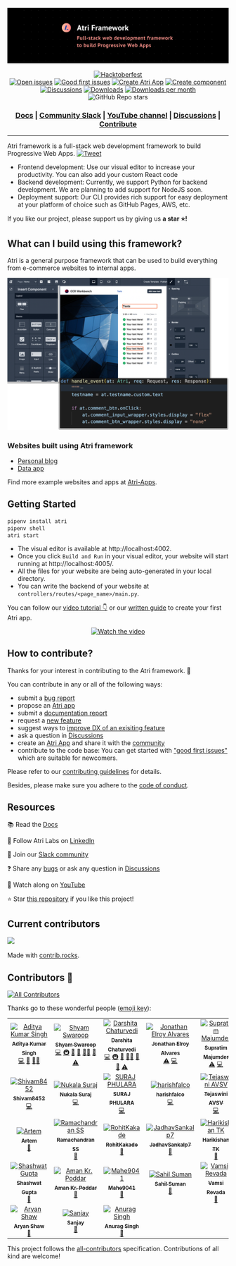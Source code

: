![banner](readme-assets/github_new.png)

<div align="center">

  <a href="https://github.com/Atri-Labs/atrilabs-engine/issues?q=is%3Aopen+is%3Aissue+label%3Ahacktoberfest" target="_blank"><img src="https://img.shields.io/github/hacktoberfest/2022/Atri-Labs/atrilabs-engine" alt="Hacktoberfest"></a>
  </br>
  <a href="https://github.com/Atri-Labs/atrilabs-engine/issues" target="_blank"><img src="https://img.shields.io/github/issues/Atri-Labs/atrilabs-engine?color=FEF08A" alt="Open issues"></a>
  <a href="https://github.com/Atri-Labs/atrilabs-engine/issues?q=is%3Aissue+is%3Aopen+label%3A%22good+first+issue%22" target="_blank"><img src="https://img.shields.io/github/issues/Atri-Labs/atrilabs-engine/good%20first%20issue?color=FEF08A" alt="Good first issues"></a>
  <a href="https://github.com/Atri-Labs/atrilabs-engine/issues?q=is%3Aopen+is%3Aissue+label%3Aatri-app" target="_blank"><img src="https://img.shields.io/github/issues/Atri-Labs/atrilabs-engine/atri-app?color=FEF08A&label=create-atri-app%20issues" alt="Create Atri App"></a>
  <a href="https://github.com/Atri-Labs/atrilabs-engine/issues?q=is%3Aissue+is%3Aopen+label%3Acreate-component" target="_blank"><img src="https://img.shields.io/github/issues/Atri-Labs/atrilabs-engine/create-component?color=FEF08A" alt="Create component"></a>
  </br>
  <a href="https://github.com/Atri-Labs/atrilabs-engine/discussions" target="_blank"><img src="https://img.shields.io/github/discussions/Atri-Labs/atrilabs-engine?color=DB2777" alt="Discussions"></a>
  <a href="https://pepy.tech/badge/atri" target="_blank"><img src="https://pepy.tech/badge/atri" alt="Downloads"></a>
  <a href="https://pepy.tech/badge/atri/month" target="_blank"><img src="https://pepy.tech/badge/atri/month" alt="Downloads per month"></a>
  </br>
  <img alt="GitHub Repo stars" src="https://img.shields.io/github/stars/Atri-Labs/atrilabs-engine?style=social">
  <h3 align="center">
    <a href="https://docs.atrilabs.com/">Docs</a>
    <span> | </span>
    <a href="https://join.slack.com/t/atricommunity/shared_invite/zt-1e756m1at-bZBxngvw7KWWO0riI4pc0w">Community Slack</a>
    <span> | </span>
    <a href="https://www.youtube.com/channel/UC1uR2Q5x_8olWS_Y4PdK1Bw">YouTube channel</a>
    <span> | </span>
    <a href="https://github.com/Atri-Labs/atrilabs-engine/discussions">Discussions</a>
    <span> | </span>
    <a href="https://github.com/mindsdb/mindsdb/projects">Contribute</a>
  </h3>
  
</div>

----------------------------------------

Atri framework is a full-stack web development framework to build Progressive Web Apps. [![Tweet](https://img.shields.io/twitter/url/http/shields.io.svg?style=social)](https://twitter.com/intent/tweet?text=Check%20out%20this%20new%20full-stack%20web%20development%20framework:%20&url=https://github.com/Atri-Labs/atrilabs-engine&hashtags=webframework,fullstack,react,python)

- Frontend development: Use our visual editor to increase your productivity. You can also add your custom React code
- Backend development: Currently, we support Python for backend development. We are planning to add support for NodeJS soon. 
- Deployment support: Our CLI provides rich support for easy deployment at your platform of choice such as GitHub Pages, AWS, etc. 

If you like our project, please support us by giving us **a star ⭐!**

## What can I build using this framework?

Atri is a general purpose framework that can be used to build everything from e-commerce websites to internal apps. 


![teaser-image](readme-assets/teaser-image.png)


### Websites built using Atri framework

- [Personal blog](https://atri-apps.github.io/personal_blog/)
- [Data app](https://atri-apps.github.io/review_tabular_data/)

Find more example websites and apps at [Atri-Apps](https://github.com/orgs/Atri-Apps/repositories). 

## Getting Started

```shell
pipenv install atri
pipenv shell
atri start
```

- The visual editor is available at http://localhost:4002. 
- Once you click `Build and Run` in your visual editor, your website will start running at http://localhost:4005/. 
- All the files for your website are being auto-generated in your local directory.
- You can write the backend of your website at `controllers/routes/<page_name>/main.py`.

You can follow our [video tutorial 👇](https://www.youtube.com/watch?v=cNCUVF9o8oY) or our [written guide](https://docs.atrilabs.com/getting-started/create-app) to create your first Atri app. 

<div align="center">

  [![Watch the video](https://img.youtube.com/vi/cNCUVF9o8oY/0.jpg)](https://youtu.be/cNCUVF9o8oY)

</div>

## How to contribute?

Thanks for your interest in contributing to the Atri framework. 💖

You can contribute in any or all of the following ways: 

- submit a [bug report](https://github.com/Atri-Labs/atrilabs-engine/issues/new/choose) 
- propose an [Atri app](https://github.com/Atri-Labs/atrilabs-engine/issues/new/choose)
- submit a [documentation report](https://github.com/Atri-Labs/atrilabs-engine/issues/new/choose)
- request a [new feature](https://github.com/Atri-Labs/atrilabs-engine/issues/new/choose)
- suggest ways to [improve DX of an exisiting feature](https://github.com/Atri-Labs/atrilabs-engine/issues/new/choose)
- ask a question in [Discussions](https://github.com/Atri-Labs/atrilabs-engine/discussions)
- create an [Atri App](https://github.com/orgs/Atri-Apps/repositories) and share it with the [community](https://github.com/Atri-Labs/atrilabs-engine/discussions/categories/show-and-tell)
- contribute to the code base: You can get started with ["good first issues"](https://github.com/Atri-Labs/atrilabs-engine/issues?q=is%3Aissue+is%3Aopen+label%3A%22good+first+issue%22) which are suitable for newcomers. 

Please refer to our [contributing guidelines](CONTRIBUTING.md) for details. 

Besides, please make sure you adhere to the [code of conduct](CODE_OF_CONDUCT.md). 

## Resources
📚 Read the [Docs](https://docs.atrilabs.com/)

🧭 Follow Atri Labs on [LinkedIn](https://www.linkedin.com/company/atri-labs)

💬 Join our [Slack community](https://join.slack.com/t/atricommunity/shared_invite/zt-1e756m1at-bZBxngvw7KWWO0riI4pc0w)

❓ Share any [bugs](https://github.com/Atri-Labs/atrilabs-engine/issues/new/choose) or ask any question in [Discussions](https://github.com/Atri-Labs/atrilabs-engine/discussions)

🎥 Watch along on [YouTube](https://www.youtube.com/channel/UC1uR2Q5x_8olWS_Y4PdK1Bw)

⭐️ Star [this repository](https://github.com/Atri-Labs/atrilabs-engine) if you like this project!

## Current contributors

<a href="https://github.com/Atri-Labs/atrilabs-engine/graphs/contributors">
  <img src="https://contrib.rocks/image?repo=Atri-Labs/atrilabs-engine" />
</a>

</br>

Made with [contrib.rocks](https://contrib.rocks).

## Contributors 🎉

<!-- ALL-CONTRIBUTORS-BADGE:START - Do not remove or modify this section -->
[![All Contributors](https://img.shields.io/badge/all_contributors-31-orange.svg?style=flat-square)](#contributors-)
<!-- ALL-CONTRIBUTORS-BADGE:END -->

Thanks go to these wonderful people ([emoji key](https://allcontributors.org/docs/en/emoji-key)):

<!-- ALL-CONTRIBUTORS-LIST:START - Do not remove or modify this section -->
<!-- prettier-ignore-start -->
<!-- markdownlint-disable -->
<table>
  <tbody>
    <tr>
      <td align="center"><a href="https://github.com/adityaxpique"><img src="https://avatars.githubusercontent.com/u/56078748?v=4?s=100" width="100px;" alt="Aditya Kumar Singh"/><br /><sub><b>Aditya Kumar Singh</b></sub></a><br /><a href="https://github.com/Atri-Labs/atrilabs-engine/commits?author=adityaxpique" title="Code">💻</a> <a href="#maintenance-adityaxpique" title="Maintenance">🚧</a> <a href="#mentoring-adityaxpique" title="Mentoring">🧑‍🏫</a></td>
      <td align="center"><a href="https://github.com/cruxcode"><img src="https://avatars.githubusercontent.com/u/30747788?v=4?s=100" width="100px;" alt="Shyam Swaroop"/><br /><sub><b>Shyam Swaroop</b></sub></a><br /><a href="https://github.com/Atri-Labs/atrilabs-engine/commits?author=cruxcode" title="Code">💻</a> <a href="#infra-cruxcode" title="Infrastructure (Hosting, Build-Tools, etc)">🚇</a> <a href="#projectManagement-cruxcode" title="Project Management">📆</a> <a href="#maintenance-cruxcode" title="Maintenance">🚧</a> <a href="#mentoring-cruxcode" title="Mentoring">🧑‍🏫</a> <a href="https://github.com/Atri-Labs/atrilabs-engine/pulls?q=is%3Apr+reviewed-by%3Acruxcode" title="Reviewed Pull Requests">👀</a> <a href="https://github.com/Atri-Labs/atrilabs-engine/commits?author=cruxcode" title="Tests">⚠️</a></td>
      <td align="center"><a href="https://www.linkedin.com/in/darshitac/"><img src="https://avatars.githubusercontent.com/u/102641692?v=4?s=100" width="100px;" alt="Darshita Chaturvedi"/><br /><sub><b>Darshita Chaturvedi</b></sub></a><br /><a href="https://github.com/Atri-Labs/atrilabs-engine/commits?author=darshitac11" title="Code">💻</a> <a href="#infra-darshitac11" title="Infrastructure (Hosting, Build-Tools, etc)">🚇</a> <a href="#maintenance-darshitac11" title="Maintenance">🚧</a> <a href="#mentoring-darshitac11" title="Mentoring">🧑‍🏫</a> <a href="#projectManagement-darshitac11" title="Project Management">📆</a> <a href="https://github.com/Atri-Labs/atrilabs-engine/pulls?q=is%3Apr+reviewed-by%3Adarshitac11" title="Reviewed Pull Requests">👀</a> <a href="https://github.com/Atri-Labs/atrilabs-engine/commits?author=darshitac11" title="Tests">⚠️</a></td>
      <td align="center"><a href="https://github.com/jonathanalvares9009"><img src="https://avatars.githubusercontent.com/u/74007627?v=4?s=100" width="100px;" alt="Jonathan Elroy Alvares"/><br /><sub><b>Jonathan Elroy Alvares</b></sub></a><br /><a href="https://github.com/Atri-Labs/atrilabs-engine/commits?author=jonathanalvares9009" title="Tests">⚠️</a> <a href="https://github.com/Atri-Labs/atrilabs-engine/commits?author=jonathanalvares9009" title="Code">💻</a></td>
      <td align="center"><a href="https://github.com/Supratim30"><img src="https://avatars.githubusercontent.com/u/49454292?v=4?s=100" width="100px;" alt="Supratim Majumder"/><br /><sub><b>Supratim Majumder</b></sub></a><br /><a href="https://github.com/Atri-Labs/atrilabs-engine/commits?author=Supratim30" title="Tests">⚠️</a> <a href="https://github.com/Atri-Labs/atrilabs-engine/commits?author=Supratim30" title="Code">💻</a></td>
      <td align="center"><a href="https://github.com/MuminAhmadKhan"><img src="https://avatars.githubusercontent.com/u/63766734?v=4?s=100" width="100px;" alt="MuminAhmadKhan"/><br /><sub><b>MuminAhmadKhan</b></sub></a><br /><a href="https://github.com/Atri-Labs/atrilabs-engine/commits?author=MuminAhmadKhan" title="Code">💻</a></td>
      <td align="center"><a href="https://github.com/Rishabh2012329"><img src="https://avatars.githubusercontent.com/u/57484495?v=4?s=100" width="100px;" alt="Rishabh Baid"/><br /><sub><b>Rishabh Baid</b></sub></a><br /><a href="https://github.com/Atri-Labs/atrilabs-engine/commits?author=Rishabh2012329" title="Code">💻</a></td>
    </tr>
    <tr>
      <td align="center"><a href="https://github.com/Shivam8452"><img src="https://avatars.githubusercontent.com/u/97235825?v=4?s=100" width="100px;" alt="Shivam8452"/><br /><sub><b>Shivam8452</b></sub></a><br /><a href="https://github.com/Atri-Labs/atrilabs-engine/commits?author=Shivam8452" title="Code">💻</a></td>
      <td align="center"><a href="https://lucidmach.vercel.app/"><img src="https://avatars.githubusercontent.com/u/39376102?v=4?s=100" width="100px;" alt="Nukala Suraj"/><br /><sub><b>Nukala Suraj</b></sub></a><br /><a href="https://github.com/Atri-Labs/atrilabs-engine/commits?author=LucidMach" title="Code">💻</a></td>
      <td align="center"><a href="https://github.com/SurajPhulara"><img src="https://avatars.githubusercontent.com/u/73554410?v=4?s=100" width="100px;" alt="SURAJ PHULARA"/><br /><sub><b>SURAJ PHULARA</b></sub></a><br /><a href="https://github.com/Atri-Labs/atrilabs-engine/commits?author=SurajPhulara" title="Code">💻</a></td>
      <td align="center"><a href="https://github.com/harishfalco"><img src="https://avatars.githubusercontent.com/u/62054469?v=4?s=100" width="100px;" alt="harishfalco"/><br /><sub><b>harishfalco</b></sub></a><br /><a href="https://github.com/Atri-Labs/atrilabs-engine/commits?author=harishfalco" title="Code">💻</a></td>
      <td align="center"><a href="https://github.com/Tej-git-212"><img src="https://avatars.githubusercontent.com/u/69730029?v=4?s=100" width="100px;" alt="Tejaswini AVSV"/><br /><sub><b>Tejaswini AVSV</b></sub></a><br /><a href="https://github.com/Atri-Labs/atrilabs-engine/commits?author=Tej-git-212" title="Code">💻</a></td>
      <td align="center"><a href="https://github.com/ayushi0809"><img src="https://avatars.githubusercontent.com/u/42436449?v=4?s=100" width="100px;" alt="ayushi0809"/><br /><sub><b>ayushi0809</b></sub></a><br /><a href="#userTesting-ayushi0809" title="User Testing">📓</a></td>
      <td align="center"><a href="https://github.com/Potato-29"><img src="https://avatars.githubusercontent.com/u/53327808?v=4?s=100" width="100px;" alt="Prayas Ahir"/><br /><sub><b>Prayas Ahir</b></sub></a><br /><a href="#userTesting-Potato-29" title="User Testing">📓</a></td>
    </tr>
    <tr>
      <td align="center"><a href="https://github.com/corners2wall"><img src="https://avatars.githubusercontent.com/u/110557519?v=4?s=100" width="100px;" alt="Artem"/><br /><sub><b>Artem</b></sub></a><br /><a href="#research-corners2wall" title="Research">🔬</a></td>
      <td align="center"><a href="https://github.com/RamAIbot"><img src="https://avatars.githubusercontent.com/u/54279782?v=4?s=100" width="100px;" alt="Ramachandran SS"/><br /><sub><b>Ramachandran SS</b></sub></a><br /><a href="#userTesting-RamAIbot" title="User Testing">📓</a></td>
      <td align="center"><a href="https://github.com/RohitKakade"><img src="https://avatars.githubusercontent.com/u/89378775?v=4?s=100" width="100px;" alt="RohitKakade"/><br /><sub><b>RohitKakade</b></sub></a><br /><a href="#userTesting-RohitKakade" title="User Testing">📓</a></td>
      <td align="center"><a href="https://github.com/JadhavSankalp7"><img src="https://avatars.githubusercontent.com/u/68782251?v=4?s=100" width="100px;" alt="JadhavSankalp7"/><br /><sub><b>JadhavSankalp7</b></sub></a><br /><a href="#userTesting-JadhavSankalp7" title="User Testing">📓</a></td>
      <td align="center"><a href="https://github.com/harikishantk"><img src="https://avatars.githubusercontent.com/u/58771359?v=4?s=100" width="100px;" alt="Harikishan TK"/><br /><sub><b>Harikishan TK</b></sub></a><br /><a href="#userTesting-harikishantk" title="User Testing">📓</a></td>
      <td align="center"><a href="https://github.com/Sayak-singha"><img src="https://avatars.githubusercontent.com/u/69098567?v=4?s=100" width="100px;" alt="Sayak Singha"/><br /><sub><b>Sayak Singha</b></sub></a><br /><a href="#userTesting-Sayak-singha" title="User Testing">📓</a></td>
      <td align="center"><a href="https://github.com/PansaraPriyanshi"><img src="https://avatars.githubusercontent.com/u/72371836?v=4?s=100" width="100px;" alt="PansaraPriyanshi"/><br /><sub><b>PansaraPriyanshi</b></sub></a><br /><a href="#userTesting-PansaraPriyanshi" title="User Testing">📓</a></td>
    </tr>
    <tr>
      <td align="center"><a href="https://github.com/shashtag"><img src="https://avatars.githubusercontent.com/u/54642876?v=4?s=100" width="100px;" alt="Shashwat Gupta"/><br /><sub><b>Shashwat Gupta</b></sub></a><br /><a href="#userTesting-shashtag" title="User Testing">📓</a></td>
      <td align="center"><a href="https://aman10.web.app/"><img src="https://avatars.githubusercontent.com/u/76661001?v=4?s=100" width="100px;" alt="Aman Kr. Poddar"/><br /><sub><b>Aman Kr. Poddar</b></sub></a><br /><a href="#userTesting-Am10aN16" title="User Testing">📓</a></td>
      <td align="center"><a href="https://github.com/Mahe9041"><img src="https://avatars.githubusercontent.com/u/84344925?v=4?s=100" width="100px;" alt="Mahe9041"/><br /><sub><b>Mahe9041</b></sub></a><br /><a href="#userTesting-Mahe9041" title="User Testing">📓</a></td>
      <td align="center"><a href="https://github.com/sahilsuman933"><img src="https://avatars.githubusercontent.com/u/34382211?v=4?s=100" width="100px;" alt="Sahil Suman"/><br /><sub><b>Sahil Suman</b></sub></a><br /><a href="#userTesting-sahilsuman933" title="User Testing">📓</a></td>
      <td align="center"><a href="https://github.com/vamsirevada"><img src="https://avatars.githubusercontent.com/u/38239734?v=4?s=100" width="100px;" alt="Vamsi Revada"/><br /><sub><b>Vamsi Revada</b></sub></a><br /><a href="#userTesting-vamsirevada" title="User Testing">📓</a></td>
      <td align="center"><a href="https://www.linkedin.com/in/ayush-kumar-shukla/"><img src="https://avatars.githubusercontent.com/u/68881799?v=4?s=100" width="100px;" alt="Ayush Kumar Shukla"/><br /><sub><b>Ayush Kumar Shukla</b></sub></a><br /><a href="#userTesting-Ayush-k-Shukla" title="User Testing">📓</a></td>
      <td align="center"><a href="https://github.com/Nikhil-Singh-Parmar"><img src="https://avatars.githubusercontent.com/u/72020334?v=4?s=100" width="100px;" alt="Nikhil Singh Parmar"/><br /><sub><b>Nikhil Singh Parmar</b></sub></a><br /><a href="#userTesting-Nikhil-Singh-Parmar" title="User Testing">📓</a></td>
    </tr>
    <tr>
      <td align="center"><a href="https://github.com/aryans1319"><img src="https://avatars.githubusercontent.com/u/72180855?v=4?s=100" width="100px;" alt="Aryan Shaw"/><br /><sub><b>Aryan Shaw</b></sub></a><br /><a href="#userTesting-aryans1319" title="User Testing">📓</a></td>
      <td align="center"><a href="https://sanjayz.netlify.app/"><img src="https://avatars.githubusercontent.com/u/102804548?v=4?s=100" width="100px;" alt="Sanjay"/><br /><sub><b>Sanjay</b></sub></a><br /><a href="https://github.com/Atri-Labs/atrilabs-engine/issues?q=author%3Asanjayk0508" title="Bug reports">🐛</a></td>
      <td align="center"><a href="https://www.linkedin.com/in/anurag-singh-a428a61ab/"><img src="https://avatars.githubusercontent.com/u/63997049?v=4?s=100" width="100px;" alt="Anurag Singh"/><br /><sub><b>Anurag Singh</b></sub></a><br /><a href="https://github.com/Atri-Labs/atrilabs-engine/issues?q=author%3Aanuragc10" title="Bug reports">🐛</a></td>
    </tr>
  </tbody>
</table>

<!-- markdownlint-restore -->
<!-- prettier-ignore-end -->

<!-- ALL-CONTRIBUTORS-LIST:END -->
<!-- prettier-ignore-start -->
<!-- markdownlint-disable -->

<!-- markdownlint-restore -->
<!-- prettier-ignore-end -->

<!-- ALL-CONTRIBUTORS-LIST:END -->

This project follows the [all-contributors](https://allcontributors.org/) specification. Contributions of all kind are welcome!
